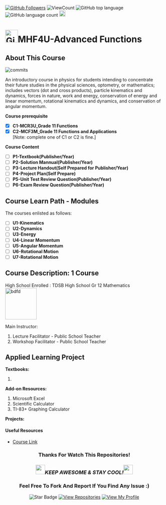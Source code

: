 <!--
 * @Date         : 2025-06-17 01:04:24
 * @Author       : BDFD,bdfd2005@gmail.com
 * @Github       : https://github.com/bdfd
 * @LastEditTime : 2025-08-09 09:29:42
 * @LastEditors  : <BDFD>
 * @Description  :
 * @FilePath     : \README.md
 * Copyright (c) 2025 by BDFD, All Rights Reserved.
-->

<a href="https://github.com/bdfd"><img src="https://img.shields.io/github/followers/bdfd?label=Follow%20Me&logo=github" alt="GitHub Followers" /></a>
![ViewCount](https://views.whatilearened.today/views/github/BDFD-Tutorial-Ground/TDSB_MHF4U_Gr12-Mathematics-Advanced-Functions.svg?cache=remove)
![GitHub top language](https://img.shields.io/github/languages/top/BDFD-Tutorial-Ground/TDSB_MHF4U_Gr12-Mathematics-Advanced-Functions?style=flat)
![GitHub language count](https://img.shields.io/github/languages/count/BDFD-Tutorial-Ground/TDSB_MHF4U_Gr12-Mathematics-Advanced-Functions?style=flat)
<img height=20 src="https://cdn.jsdelivr.net/gh/bdfd/Personal_Image_Repo/7.Color-Icon/Status/Finish.svg" alt="bdfd" />

# <a href="https://github.com/bdfd"><img height=40 src="https://cdn.jsdelivr.net/gh/bdfd/Personal_Image_Repo/4.Stamp/BDFD_Stamp.png" alt="GitHub Followers" /></a>MHF4U-Advanced Functions

## About This Course

![commits](https://img.shields.io/github/last-commit/BDFD-LearningGround/Cousera_Google-Data-Analytics-Professional-Certificate?label=Last%20Commit%20)

</p> 
An introductory course in physics for students intending to concentrate their future studies in the physical sciences, optometry, or mathematics; includes vectors (dot and cross products), particle kinematics and dynamics, forces in nature, work and energy, conservation of energy and linear momentum, rotational kinematics and dynamics, and conservation of angular momentum.

**Course prerequisite**

- [x] **C1-MCR3U_Grade 11 Functions**
- [x] **C2-MCF3M_Grade 11 Functions and Applications**  
       [Note: complete one of C1 or C2 is fine.]

**Course Content**

- [ ] **P1-Textbook(Publisher/Year)**
- [ ] **P2-Solution Mannual(Publisher/Year)**
- [ ] **P3-Lecture Handout(Self Prepared for Publisher/Year)**
- [ ] **P4-Project Plan(Self Prepare)**
- [ ] **P5-Unit Test Review Question(Publisher/Year)**
- [ ] **P6-Exam Review Question(Publisher/Year)**

## Course Learn Path - Modules

The courses enlisted as follows:

- [ ] **U1-Kinematics**
- [ ] **U2-Dynamics**
- [ ] **U3-Energy**
- [ ] **U4-Linear Momentum**
- [ ] **U5-Angular Momentum**
- [ ] **U6-Rotational Motion**
- [ ] **U7-Rotational Motion**

## Course Description: 1 Course

High School Enrolled : TDSB High School Gr 12 Mathematics  
<img height=100 src="https://cdn.jsdelivr.net/gh/bdfd/Personal_Image_Repo/10.%20Course_Learning/2.0%20Canda%20University%20Logo/Toronto_District_School_Board_Logo.png" alt="bdfd" />

Main Instructor:

1. Lecture Facilitator - Public School Teacher
2. Workshop Facilitator - Public School Teacher

## Applied Learning Project

**Textbooks:**

1.

**Add-on Resources:**

1. Microsoft Excel
2. Scientific Calculator
3. TI-83+ Graphing Calculator

**Projects:**

#### Useful Resources

- [Course Link](https://www.coursera.org/professional-certificates/ibm-data-science)

<div align="center">

### Thanks For Watch This Repositories!

### <img src="https://media.giphy.com/media/WUlplcMpOCEmTGBtBW/giphy.gif" width="30"><i>KEEP AWESOME & STAY COOL!</i><img src="https://media.giphy.com/media/WUlplcMpOCEmTGBtBW/giphy.gif" width="30">

### Feel Free To Fork And Report If You Find Any Issue :)

![Star Badge](https://img.shields.io/static/v1?label=%F0%9F%8C%9F&message=If%20Useful&style=style=flat&color=BC4E99)
[![View Repositories](https://img.shields.io/badge/View-My_Repositories-blue?logo=GitHub)](https://github.com/bdfd?tab=repositories)
[![View My Profile](https://img.shields.io/badge/View-My_Profile-green?logo=GitHub)](https://github.com/bdfd)

</div>

